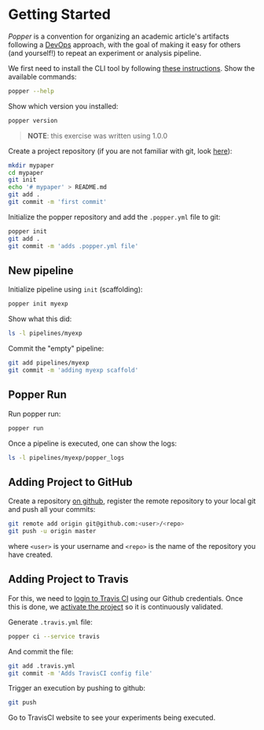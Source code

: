 # Getting Started

_Popper_ is a convention for organizing an academic article's 
artifacts following a [DevOps](https://en.wikipedia.org/wiki/DevOps) 
approach, with the goal of making it easy for others (and yourself!) 
to repeat an experiment or analysis pipeline.

We first need to install the CLI tool by following [these 
instructions](https://github.com/systemslab/popper/tree/master/cli#install). 
Show the available commands:

```bash
popper --help
```

Show which version you installed:

```bash
popper version
```

> **NOTE**: this exercise was written using 1.0.0

Create a project repository (if you are not familiar with git, look [here](https://www.learnenough.com/git-tutorial)):

```bash
mkdir mypaper
cd mypaper
git init
echo '# mypaper' > README.md
git add .
git commit -m 'first commit'
```

Initialize the popper repository and add the `.popper.yml` file to 
git:

```bash
popper init
git add .
git commit -m 'adds .popper.yml file'
```

## New pipeline

Initialize pipeline using `init` (scaffolding):

```bash
popper init myexp
```

Show what this did:

```bash
ls -l pipelines/myexp
```

Commit the "empty" pipeline:

```bash
git add pipelines/myexp
git commit -m 'adding myexp scaffold'
```

## Popper Run

Run popper run:

```bash
popper run
```

Once a pipeline is executed, one can show the logs:

```bash
ls -l pipelines/myexp/popper_logs
```

## Adding Project to GitHub

Create a repository [on 
github](https://help.github.com/articles/create-a-repo/), register the 
remote repository to your local git and push all your commits:

```bash
git remote add origin git@github.com:<user>/<repo>
git push -u origin master
```

where `<user>` is your username and `<repo>` is the name of the 
repository you have created.

## Adding Project to Travis

For this, we need to [login to Travis 
CI](https://docs.travis-ci.com/user/getting-started/#Prerequisites) 
using our Github credentials. Once this is done, we [activate the 
project](https://docs.travis-ci.com/user/getting-started/#To-get-started-with-Travis-CI) 
so it is continuously validated.

Generate `.travis.yml` file:

```bash
popper ci --service travis
```

And commit the file:

```bash
git add .travis.yml
git commit -m 'Adds TravisCI config file'
```

Trigger an execution by pushing to github:

```bash
git push
```

Go to TravisCI website to see your experiments being executed.

